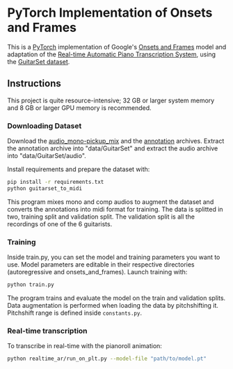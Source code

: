 # PyTorch Implementation of Onsets and Frames

This is a [PyTorch](https://pytorch.org/) implementation of Google's [Onsets and Frames](https://magenta.tensorflow.org/onsets-frames) model and adaptation of the [Real-time Automatic Piano Transcription System](https://github.com/jdasam/online_amt), using the [GuitarSet dataset](https://zenodo.org/record/3371780).

## Instructions

This project is quite resource-intensive; 32 GB or larger system memory and 8 GB or larger GPU memory is recommended. 


### Downloading Dataset

Download the [audio_mono-pickup_mix](https://zenodo.org/record/3371780/files/audio_mono-pickup_mix.zip?download=1) and the [annotation](https://zenodo.org/record/3371780/files/annotation.zip?download=1) archives. Extract the annotation archive into "data/GuitarSet" and extract the audio archive into "data/GuitarSet/audio".

Install requirements and prepare the dataset with:
```bash
pip install -r requirements.txt
python guitarset_to_midi
```
This program mixes mono and comp audios to augment the dataset and converts the annotations into midi format for training.
The data is splitted in two, training split and validation split. The validation split is all the recordings of one of the 6 guitarists.


### Training

Inside train.py, you can set the model and training parameters you want to use. Model parameters are editable in their respective directories (autoregressive and onsets_and_frames).
Launch training with:
```bash
python train.py
```

The program trains and evaluate the model on the train and validation splits. Data augmentation is performed when loading the data by pitchshifting it. Pitchshift range is defined inside `constants.py`.

### Real-time transcription

To transcribe in real-time with the pianoroll animation:

```bash
python realtime_ar/run_on_plt.py --model-file "path/to/model.pt"
```

